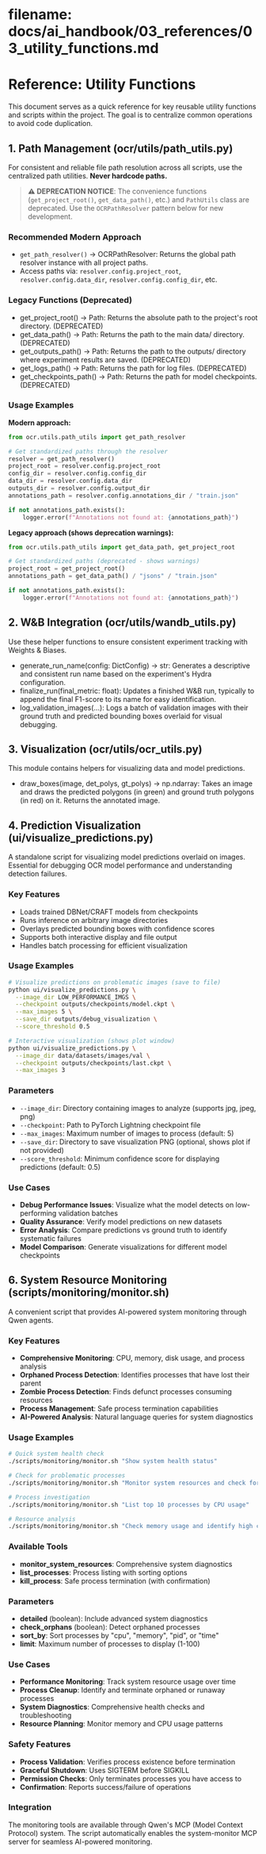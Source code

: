 # **filename: docs/ai_handbook/03_references/03_utility_functions.md**

# **Reference: Utility Functions**

This document serves as a quick reference for key reusable utility functions and scripts within the project. The goal is to centralize common operations to avoid code duplication.

## **1. Path Management (ocr/utils/path_utils.py)**

For consistent and reliable file path resolution across all scripts, use the centralized path utilities. **Never hardcode paths.**

> **⚠️ DEPRECATION NOTICE**: The convenience functions (`get_project_root()`, `get_data_path()`, etc.) and `PathUtils` class are deprecated. Use the `OCRPathResolver` pattern below for new development.

### **Recommended Modern Approach**

* `get_path_resolver()` -> OCRPathResolver: Returns the global path resolver instance with all project paths.
* Access paths via: `resolver.config.project_root`, `resolver.config.data_dir`, `resolver.config.config_dir`, etc.

### **Legacy Functions (Deprecated)**

* get_project_root() -> Path: Returns the absolute path to the project's root directory. (DEPRECATED)
* get_data_path() -> Path: Returns the path to the main data/ directory. (DEPRECATED)
* get_outputs_path() -> Path: Returns the path to the outputs/ directory where experiment results are saved. (DEPRECATED)
* get_logs_path() -> Path: Returns the path for log files. (DEPRECATED)
* get_checkpoints_path() -> Path: Returns the path for model checkpoints. (DEPRECATED)

### **Usage Examples**

**Modern approach:**
```python
from ocr.utils.path_utils import get_path_resolver

# Get standardized paths through the resolver
resolver = get_path_resolver()
project_root = resolver.config.project_root
config_dir = resolver.config.config_dir
data_dir = resolver.config.data_dir
outputs_dir = resolver.config.output_dir
annotations_path = resolver.config.annotations_dir / "train.json"

if not annotations_path.exists():
    logger.error(f"Annotations not found at: {annotations_path}")
```

**Legacy approach (shows deprecation warnings):**
```python
from ocr.utils.path_utils import get_data_path, get_project_root

# Get standardized paths (deprecated - shows warnings)
project_root = get_project_root()
annotations_path = get_data_path() / "jsons" / "train.json"

if not annotations_path.exists():
    logger.error(f"Annotations not found at: {annotations_path}")
```

## **2. W&B Integration (ocr/utils/wandb_utils.py)**

Use these helper functions to ensure consistent experiment tracking with Weights & Biases.

* generate_run_name(config: DictConfig) -> str: Generates a descriptive and consistent run name based on the experiment's Hydra configuration.
* finalize_run(final_metric: float): Updates a finished W&B run, typically to append the final F1-score to its name for easy identification.
* log_validation_images(...): Logs a batch of validation images with their ground truth and predicted bounding boxes overlaid for visual debugging.

## **3. Visualization (ocr/utils/ocr_utils.py)**

This module contains helpers for visualizing data and model predictions.

* draw_boxes(image, det_polys, gt_polys) -> np.ndarray: Takes an image and draws the predicted polygons (in green) and ground truth polygons (in red) on it. Returns the annotated image.

## **4. Prediction Visualization (ui/visualize_predictions.py)**

A standalone script for visualizing model predictions overlaid on images. Essential for debugging OCR model performance and understanding detection failures.

### **Key Features**

* Loads trained DBNet/CRAFT models from checkpoints
* Runs inference on arbitrary image directories
* Overlays predicted bounding boxes with confidence scores
* Supports both interactive display and file output
* Handles batch processing for efficient visualization

### **Usage Examples**

```bash
# Visualize predictions on problematic images (save to file)
python ui/visualize_predictions.py \
  --image_dir LOW_PERFORMANCE_IMGS \
  --checkpoint outputs/checkpoints/model.ckpt \
  --max_images 5 \
  --save_dir outputs/debug_visualization \
  --score_threshold 0.5

# Interactive visualization (shows plot window)
python ui/visualize_predictions.py \
  --image_dir data/datasets/images/val \
  --checkpoint outputs/checkpoints/last.ckpt \
  --max_images 3
```

### **Parameters**

* `--image_dir`: Directory containing images to analyze (supports jpg, jpeg, png)
* `--checkpoint`: Path to PyTorch Lightning checkpoint file
* `--max_images`: Maximum number of images to process (default: 5)
* `--save_dir`: Directory to save visualization PNG (optional, shows plot if not provided)
* `--score_threshold`: Minimum confidence score for displaying predictions (default: 0.5)

### **Use Cases**

* **Debug Performance Issues**: Visualize what the model detects on low-performing validation batches
* **Quality Assurance**: Verify model predictions on new datasets
* **Error Analysis**: Compare predictions vs ground truth to identify systematic failures
* **Model Comparison**: Generate visualizations for different model checkpoints

## **6. System Resource Monitoring (scripts/monitoring/monitor.sh)**

A convenient script that provides AI-powered system monitoring through Qwen agents.

### **Key Features**

* **Comprehensive Monitoring**: CPU, memory, disk usage, and process analysis
* **Orphaned Process Detection**: Identifies processes that have lost their parent
* **Zombie Process Detection**: Finds defunct processes consuming resources
* **Process Management**: Safe process termination capabilities
* **AI-Powered Analysis**: Natural language queries for system diagnostics

### **Usage Examples**

```bash
# Quick system health check
./scripts/monitoring/monitor.sh "Show system health status"

# Check for problematic processes
./scripts/monitoring/monitor.sh "Monitor system resources and check for orphaned processes"

# Process investigation
./scripts/monitoring/monitor.sh "List top 10 processes by CPU usage"

# Resource analysis
./scripts/monitoring/monitor.sh "Check memory usage and identify high consumers"
```

### **Available Tools**

* **monitor_system_resources**: Comprehensive system diagnostics
* **list_processes**: Process listing with sorting options
* **kill_process**: Safe process termination (with confirmation)

### **Parameters**

* **detailed** (boolean): Include advanced system diagnostics
* **check_orphans** (boolean): Detect orphaned processes
* **sort_by**: Sort processes by "cpu", "memory", "pid", or "time"
* **limit**: Maximum number of processes to display (1-100)

### **Use Cases**

* **Performance Monitoring**: Track system resource usage over time
* **Process Cleanup**: Identify and terminate orphaned or runaway processes
* **System Diagnostics**: Comprehensive health checks and troubleshooting
* **Resource Planning**: Monitor memory and CPU usage patterns

### **Safety Features**

* **Process Validation**: Verifies process existence before termination
* **Graceful Shutdown**: Uses SIGTERM before SIGKILL
* **Permission Checks**: Only terminates processes you have access to
* **Confirmation**: Reports success/failure of operations

### **Integration**

The monitoring tools are available through Qwen's MCP (Model Context Protocol) system. The script automatically enables the system-monitor MCP server for seamless AI-powered monitoring.
